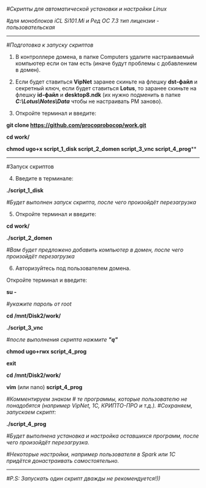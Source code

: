 _#Скрипты для автоматической установки и настройки Linux_

_#для моноблоков iCL Si101.Mi и Ред ОС 7.3 тип лицензии - пользовательская_
__________________________________________________________________________________

_#Подготовка к запуску скриптов_

1. В контроллере домена, в папке Computers удалите настраиваемый компьютер если он там есть (иначе будут проблемы с добавлением в домен).

2. Если будет ставиться **VipNet** заранее скиньте на флешку **dst-файл** и секретный ключ, если будет ставиться **Lotus**, то заранее скиньте на флешку **id-файл** и **desktop8.ndk** (их нужно подменить в папке _**C:\Lotus\Notes\Data**_ чтобы не настраивать РМ заново).

3. Откройте терминал и введите:

**git clone https://github.com/procoprobocop/work.git**

**cd work/** 

**chmod ugo+x script_1_disk script_2_domen script_3_vnc script_4_prog****

___________________________________________________________________________________

#Запуск скриптов

4. Введите в терминале:

**./script_1_disk**

_#Будет выполнен запуск скрипта, после чего произойдёт перезагрузка_

5. Откройте терминал и введите:

**cd work/**

**./script_2_domen**

_#Вам будет предложено добавить компьютер в домен, после чего произойдёт перезагрузка_

6. Авторизуйтесь под пользователем домена.

Откройте терминал и введите:

**su -**

_#укажите пароль от root_

**cd /mnt/Disk2/work/**

**./script_3_vnc**

_#после выполнения скрипта нажмите **"q"**_

**chmod ugo+rwx script_4_prog**

**exit**

**cd /mnt/Disk2/work/**

**vim** (или nano) **script_4_prog**

_#Комментируем знаком # те программы, которые пользователю не понадобятся (например VipNet, 1C, КРИПТО-ПРО и т.д.)._
_#Cохраняем, запускаем скрипт:_

**./script_4_prog**

_#Будет выполнена установка и настройка оставшихся программ, после чего произойдёт перезагрузка._

_#Некоторые настройки, например пользователя в Spark или 1C придётся донастраивать самостоятельно._
_____________________________________________________________________________________

_#P.S: Запускать один скрипт дважды не рекомендуется!))_


